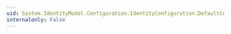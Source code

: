 ```yaml
---
uid: System.IdentityModel.Configuration.IdentityConfiguration.DefaultCertificateValidationMode
internalonly: False
---
```

